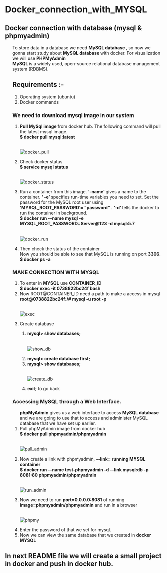 # Docker_connection_with_MYSQL
## Docker connection with database (mysql & phpmyadmin)
<ol>
To store data in a database we need <strong>MySQL database </strong>, so now we gonna start study about  <strong>MySQL database </strong> with docker. For visualization we will use  <strong>PHPMyAdmin </strong></br>
 <strong>MySQL </strong> is a widely used, open-source relational database management system (RDBMS).</li>
 
## Requirements :-
<ol>
<li>Operating system (ubuntu)</li>
<li>Docker commands</li>
</ol>

### We need to download mysql image in our system
<ol>
<li> <strong>Pull MySql image </strong> from docker hub. The following command will pull the latest mysql image.</br>
 <strong>$ docker pull mysql:latest </strong></li> </br>
 
 ![docker_pull](https://user-images.githubusercontent.com/47202519/56024620-00836280-5d2e-11e9-9576-09536c5ce12d.png)

<li>Check docker status </br>
 <strong>$ service mysql status </strong></li>  </br>
 
 ![docker_status](https://user-images.githubusercontent.com/47202519/56024691-2f99d400-5d2e-11e9-8baa-35dfdcf7d9ac.png)


<li>Run a container from this image.  <strong>‘-name’ </strong> gives a name to the container.  <strong>‘ -e’ </strong> specifies run-time variables you need to set. Set the password for the MySQL root user using  <strong>‘MYSQL_ROOT_PASSWORD’= "password" </strong>.  <strong>‘-d’ </strong> tells the docker to run the container in background.</br>
<strong>$ docker run --name mysql -e MYSQL_ROOT_PASSWORD=Server@123 -d mysql:5.7</strong></li> </br> 

![docker_run](https://user-images.githubusercontent.com/47202519/56024822-7091e880-5d2e-11e9-9a9f-78be02346a62.png)


<li>Then check the status of the container</br>
Now you should be able to see that MySQL is running on port <strong>3306</strong>.</br>
<strong>$ docker ps -a</strong></li>  
</ol>



### MAKE CONNECTION WITH MYSQL
<ol>
<li>To enter in <strong>MYSQL</strong> use <strong>CONTAINER_ID</strong></br>
<strong>$ docker exec -it 0738822bc24f  bash</strong></li> 

<li>Now ROOT@CONTAINER_ID  need a path to make a access in mysql </br>
<strong>root@0738822bc24f:/# mysql -u root -p</strong></li>  </br>

![exec](https://user-images.githubusercontent.com/47202519/56024992-e1d19b80-5d2e-11e9-8e3b-b9922999728f.png)

<li>Create database</li>
<ol>
<li><strong>mysql> show databases;</strong></li>  </br>
  
![show_db](https://user-images.githubusercontent.com/47202519/56025135-23fadd00-5d2f-11e9-9ee7-88e2011c8a99.png)
 
<li><strong>mysql> create database first;</strong></li>
<li><strong>mysql> show databases;</strong></li> </br>

![create_db](https://user-images.githubusercontent.com/47202519/56025155-2b21eb00-5d2f-11e9-9c8d-7e07a05bc07d.png)

<li><strong>exit;</strong> to go back </li>
</ol>
</ol>


### Accessing MySQL through a Web Interface.
<ol/>
<strong>phpMyAdmin</strong> gives us a web interface to access <strong>MySQL database</strong> and we are going to use that to access and administer MySQL database that we have set up earlier.</br>

<li>Pull phpMyAdmin image from docker hub</br>
<strong>$ docker pull phpmyadmin/phpmyadmin</strong></li> </br> 

![pull_admin](https://user-images.githubusercontent.com/47202519/56025545-f5313680-5d2f-11e9-9cf3-93458080cc28.png)

<li>Now create a link with phpmyadmin, <strong>--link= running MYSQL container</strong></br>
<strong>$ docker run --name test-phpmyadmin -d --link mysql:db -p 8081:80 phpmyadmin/phpmyadmin</strong></li> </br> 

![run_admin](https://user-images.githubusercontent.com/47202519/56025924-c798bd00-5d30-11e9-8803-f0176512f6cd.png)

<li>Now we need to run <strong>port=0.0.0.0:8081</strong> of running <strong>image=phpmyadmin/phpmyadmin</strong> and run in a browser</li>  </br>

![phpmy](https://user-images.githubusercontent.com/47202519/56025966-d8493300-5d30-11e9-8eaf-28ddb10e70ad.png)

<li>Enter the password of that we set for mysql.</li>
<li>Now we can view the same database that we created in <strong>docker MYSQL</strong> </li>
</ol>
</ol>

## In next README file we will create a small project in docker and push in docker hub.

